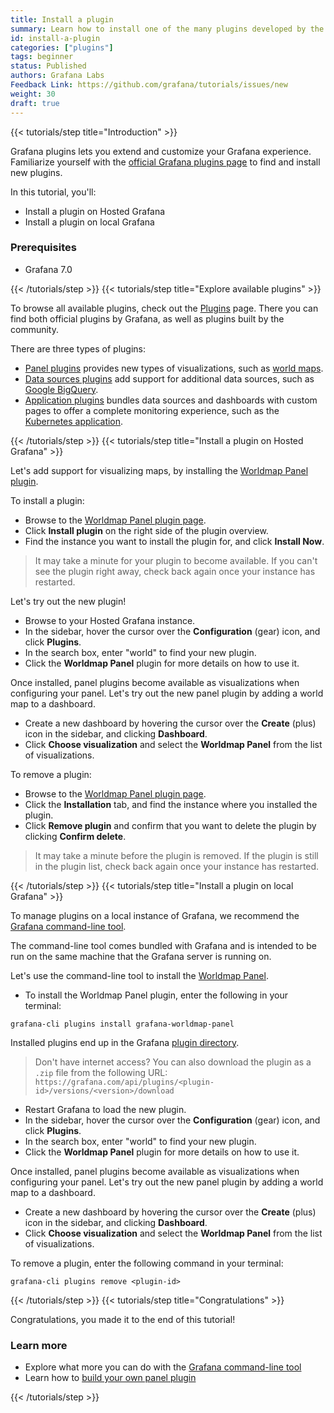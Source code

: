 ```yaml
---
title: Install a plugin
summary: Learn how to install one of the many plugins developed by the Grafana community.
id: install-a-plugin
categories: ["plugins"]
tags: beginner
status: Published
authors: Grafana Labs
Feedback Link: https://github.com/grafana/tutorials/issues/new
weight: 30
draft: true
---
```


{{< tutorials/step title="Introduction" >}}

Grafana plugins lets you extend and customize your Grafana experience. Familiarize yourself with the [official Grafana plugins page](https://grafana.com/grafana/plugins) to find and install new plugins.

In this tutorial, you'll:

- Install a plugin on Hosted Grafana
- Install a plugin on local Grafana

### Prerequisites

- Grafana 7.0

{{< /tutorials/step >}}
{{< tutorials/step title="Explore available plugins" >}}

To browse all available plugins, check out the [Plugins](https://grafana.com/grafana/plugins) page. There you can find both official plugins by Grafana, as well as plugins built by the community.

There are three types of plugins:

- [Panel plugins](https://grafana.com/grafana/plugins?type=panel) provides new types of visualizations, such as [world maps](https://grafana.com/grafana/plugins/grafana-worldmap-panel).
- [Data sources plugins](https://grafana.com/grafana/plugins?type=datasource) add support for additional data sources, such as [Google BigQuery](https://grafana.com/grafana/plugins/doitintl-bigquery-datasource).
- [Application plugins](https://grafana.com/grafana/plugins?type=app) bundles data sources and dashboards with custom pages to offer a complete monitoring experience, such as the [Kubernetes application](https://grafana.com/grafana/plugins/grafana-kubernetes-app).

{{< /tutorials/step >}}
{{< tutorials/step title="Install a plugin on Hosted Grafana" >}}

Let's add support for visualizing maps, by installing the [Worldmap Panel plugin](https://grafana.com/grafana/plugins/grafana-worldmap-panel).

To install a plugin:

- Browse to the [Worldmap Panel plugin page](https://grafana.com/grafana/plugins/grafana-worldmap-panel).
- Click **Install plugin** on the right side of the plugin overview.
- Find the instance you want to install the plugin for, and click **Install Now**.

> It may take a minute for your plugin to become available. If you can't see the plugin right away, check back again once your instance has restarted.

Let's try out the new plugin!

- Browse to your Hosted Grafana instance.
- In the sidebar, hover the cursor over the **Configuration** (gear) icon, and click **Plugins**.
- In the search box, enter "world" to find your new plugin.
- Click the **Worldmap Panel** plugin for more details on how to use it.

Once installed, panel plugins become available as visualizations when configuring your panel. Let's try out the new panel plugin by adding a world map to a dashboard.

- Create a new dashboard by hovering the cursor over the **Create** (plus) icon in the sidebar, and clicking **Dashboard**.
- Click **Choose visualization** and select the **Worldmap Panel** from the list of visualizations.

To remove a plugin:

- Browse to the [Worldmap Panel plugin page](https://grafana.com/grafana/plugins/grafana-worldmap-panel).
- Click the **Installation** tab, and find the instance where you installed the plugin.
- Click **Remove plugin** and confirm that you want to delete the plugin by clicking **Confirm delete**.

> It may take a minute before the plugin is removed. If the plugin is still in the plugin list, check back again once your instance has restarted.

{{< /tutorials/step >}}
{{< tutorials/step title="Install a plugin on local Grafana" >}}

To manage plugins on a local instance of Grafana, we recommend the [Grafana command-line tool](https://grafana.com/docs/grafana/latest/administration/cli).

The command-line tool comes bundled with Grafana and is intended to be run on the same machine that the Grafana server is running on.

Let's use the command-line tool to install the [Worldmap Panel](https://grafana.com/grafana/plugins/grafana-worldmap-panel).

- To install the Worldmap Panel plugin, enter the following in your terminal:

```
grafana-cli plugins install grafana-worldmap-panel
```

Installed plugins end up in the Grafana [plugin directory](https://grafana.com/docs/grafana/latest/installation/configuration/#plugins).

> Don't have internet access? You can also download the plugin as a `.zip` file from the following URL: `https://grafana.com/api/plugins/<plugin-id>/versions/<version>/download`

- Restart Grafana to load the new plugin.
- In the sidebar, hover the cursor over the **Configuration** (gear) icon, and click **Plugins**.
- In the search box, enter "world" to find your new plugin.
- Click the **Worldmap Panel** plugin for more details on how to use it.

Once installed, panel plugins become available as visualizations when configuring your panel. Let's try out the new panel plugin by adding a world map to a dashboard.

- Create a new dashboard by hovering the cursor over the **Create** (plus) icon in the sidebar, and clicking **Dashboard**.
- Click **Choose visualization** and select the **Worldmap Panel** from the list of visualizations.

To remove a plugin, enter the following command in your terminal:

```
grafana-cli plugins remove <plugin-id>
```

{{< /tutorials/step >}}
{{< tutorials/step title="Congratulations" >}}

Congratulations, you made it to the end of this tutorial!

### Learn more

- Explore what more you can do with the [Grafana command-line tool](https://grafana.com/docs/grafana/latest/administration/cli)
- Learn how to [build your own panel plugin](/tutorials/build-a-panel-plugin)

{{< /tutorials/step >}}
